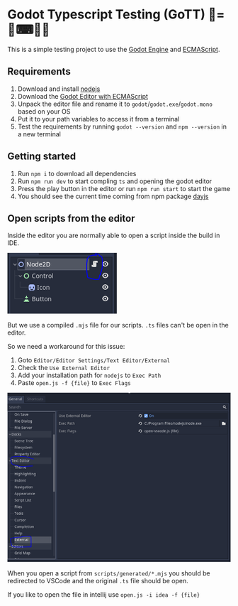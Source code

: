 # Godot Typescript Testing (GoTT) 👼=👾⌨📃🧪

This is a simple testing project to use the [Godot Engine](https://github.com/godotengine/godot) and [ECMAScript](https://github.com/Geequlim/ECMAScript).

## Requirements

1. Download and install [nodejs](https://nodejs.org/de)
2. Download the [Godot Editor with ECMAScript](https://github.com/Geequlim/ECMAScript/releases)
3. Unpack the editor file and rename it to `godot`/`godot.exe`/`godot.mono` based on your OS
4. Put it to your path variables to access it from a terminal
5. Test the requirements by running `godot --version` and `npm --version` in a new terminal

## Getting started

1. Run `npm i` to download all dependencies
2. Run `npm run dev` to start compling `ts` and opening the godot editor
3. Press the play button in the editor or run `npm run start` to start the game
4. You should see the current time coming from npm package [dayjs](https://day.js.org/)

## Open scripts from the editor

Inside the editor you are normally able to open a script inside the build in IDE.

![Open script](docs/open-script.png)

But we use a compiled `.mjs` file for our scripts.
`.ts` files can't be open in the editor.

So we need a workaround for this issue:

1. Goto `Editor/Editor Settings/Text Editor/External`
2. Check the `Use External Editor`
3. Add your installation path for `nodejs` to `Exec Path`
4. Paste `open.js -f {file}` to `Exec Flags`

![External editor](docs/external-editor.png)

When you open a script from `scripts/generated/*.mjs` you should be redirected to VSCode and the original `.ts` file should be open.

If you like to open the file in intellij use `open.js -i idea -f {file}`
